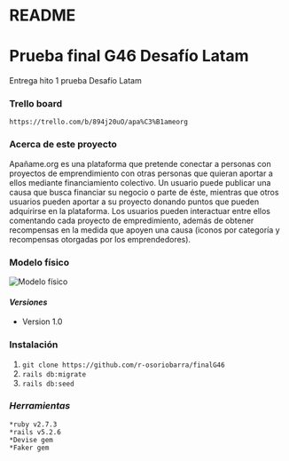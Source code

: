 # README

# Prueba final G46 Desafío Latam

Entrega hito 1 prueba Desafío Latam

### **Trello board**
`https://trello.com/b/894j20uO/apa%C3%B1ameorg`
### **Acerca de este proyecto**
Apañame.org es una plataforma que pretende conectar a personas con proyectos de emprendimiento con otras personas que quieran aportar a ellos mediante financiamiento colectivo. Un usuario puede publicar una causa que busca financiar su negocio o parte de éste, mientras que otros usuarios pueden aportar a su proyecto donando puntos que pueden adquirirse en la plataforma. Los usuarios pueden interactuar entre ellos comentando cada proyecto de empredimiento, además de obtener recompensas en la medida que apoyen una causa (iconos por categoría y recompensas otorgadas por los emprendedores).

### **Modelo físico**
![Modelo físico](https://trello.com/1/cards/61a1e506085b4d296d1e51f7/attachments/61a42d2311648b505bca774c/download/apa%C3%B1ame.jpg)

#### *Versiones*
- Version 1.0 
### **Instalación**
  1. `git clone https://github.com/r-osoriobarra/finalG46`
  2. `rails db:migrate`
  3. `rails db:seed`
### *Herramientas*
    *ruby v2.7.3
    *rails v5.2.6
    *Devise gem
    *Faker gem
